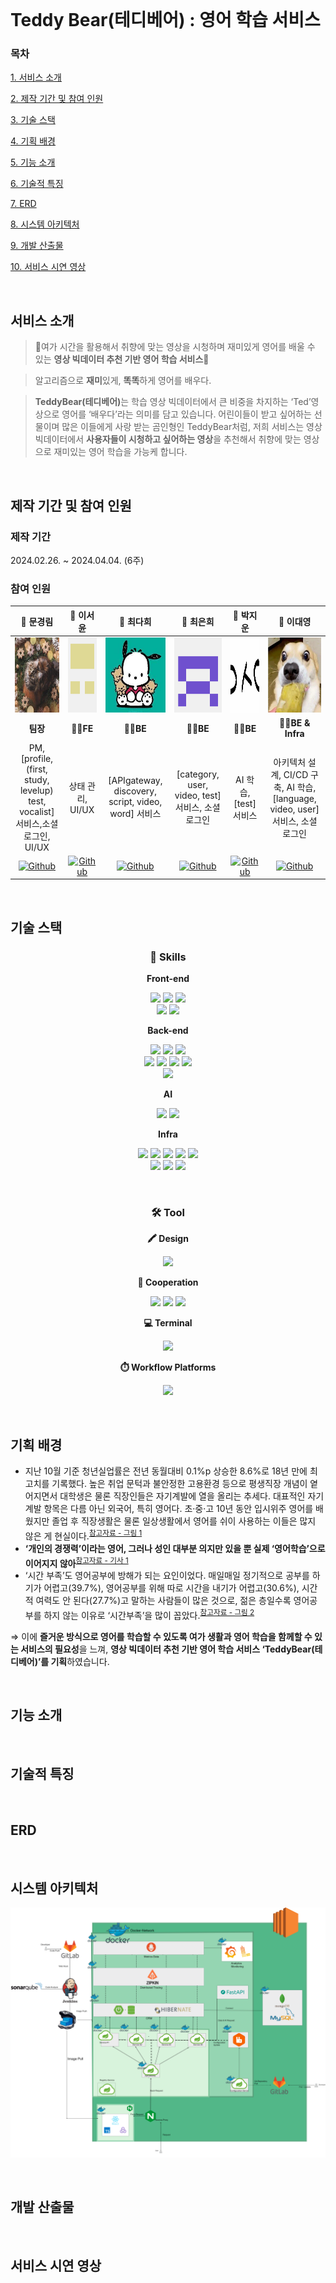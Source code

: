 <div align="center">
<img src="" />
</div>

# Teddy Bear(테디베어) : 영어 학습 서비스
### 목차
[1. 서비스 소개](#서비스-소개)

[2. 제작 기간 및 참여 인원](#제작-기간-및-참여-인원)

[3. 기술 스택](#기술-스택)

[4. 기획 배경](#기획-배경)

[5. 기능 소개](#기능-소개)

[6. 기술적 특징](#기술적-특징)

[7. ERD](#erd)

[8. 시스템 아키텍처](#시스템-아키텍처)

[9. 개발 산출물](#개발-산출물)

[10. 서비스 시연 영상](#서비스-시연-영상)

&nbsp;

## 서비스 소개
>🧸여가 시간을 활용해서 취향에 맞는 영상을 시청하며 재미있게 영어를 배울 수 있는 **영상 빅데이터 추천 기반 영어 학습 서비스**🧸

>알고리즘으로 <b>재미</b>있게, <b>똑똑</b>하게 영어를 배우다.

><b>TeddyBear(테디베어)</b>는 학습 영상 빅데이터에서 큰 비중을 차지하는 ‘Ted’영상으로 영어를 ‘배우다’라는 의미를 담고 있습니다. 어린이들이 받고 싶어하는 선물이며 많은 이들에게 사랑 받는 곰인형인 TeddyBear처럼, 저희 서비스는 영상 빅데이터에서 **사용자들이 시청하고 싶어하는 영상**을 추천해서 취향에 맞는 영상으로 재미있는 영어 학습을 가능케 합니다.

&nbsp;

## 제작 기간 및 참여 인원

### 제작 기간

2024.02.26. ~ 2024.04.04. (6주)

### 참여 인원

| **📌 문경림** | **📌 이서윤** | **📌 최다희** | **📌 최은희** | **📌 박지운** | **📌 이대영** |
| :------: | :------: | :------: | :------: | :------: | :------: |
|<img src="/assets/문경림.jpg" height="120"/>|<img src="/assets/이서윤.png" height="120"/>|<img src="/assets/최다희.jpg"  height="120"/>|<img src="/assets/최은희.png" height="120"/>|<img src="/assets/박지운.jpg" height="120"/>|<img src="/assets/이대영.jpg" height="120"/>|
|**팀장**|👩‍💻**FE**|👩‍💻**BE**|👩‍💻**BE**|👨‍💻**BE**|👨‍💻**BE & Infra**|
| PM, [profile, (first, study, levelup) test, vocalist] 서비스,소셜 로그인, UI/UX | 상태 관리, UI/UX | [APIgateway, discovery, script, video, word] 서비스 | [category, user, video, test] 서비스, 소셜 로그인 | AI 학습, [test] 서비스 | 아키텍처 설계, CI/CD 구축, AI 학습, [language, video, user] 서비스, 소셜 로그인 |
|[![Github](https://img.shields.io/badge/문경림%20github-434343?style=for-the-badge&logo=github&logoColor=white)](https://github.com/moonsky737)|[![Github](https://img.shields.io/badge/이서윤%20github-4682B4?style=for-the-badge&logo=github&logoColor=white)](https://github.com/westyunn)|[![Github](https://img.shields.io/badge/최다희%20github-97A951?style=for-the-badge&logo=github&logoColor=white)](https://github.com/HeeHiHee)|[![Github](https://img.shields.io/badge/최은희%20github-ffff00?style=for-the-badge&logo=github&logoColor=white)](https://github.com/gilukji226) |[![Github](https://img.shields.io/badge/박지운%20github-ff77ff?style=for-the-badge&logo=github&logoColor=white)](https://github.com/Junikarp)|[![Github](https://img.shields.io/badge/이대영%20github-EB3A9D?style=for-the-badge&logo=github&logoColor=white)](https://github.com/kmdy7991)|

&nbsp;

## 기술 스택
<div align="center">

### 🚀 Skills

**Front-end**

<img src="https://img.shields.io/badge/TypeScript-007ACC?style=for-the-badge&logo=typescript&logoColor=white"> <img src="https://img.shields.io/badge/React-20232A?style=for-the-badge&logo=react&logoColor=61DAFB"> <img src="https://img.shields.io/badge/Redux-593D88?style=for-the-badge&logo=redux&logoColor=white">
<br>
<img src="https://img.shields.io/badge/HTML5-E34F26?style=for-the-badge&logo=html5&logoColor=white"> <img src="https://img.shields.io/badge/CSS3-1572B6?style=for-the-badge&logo=css3&logoColor=white">

**Back-end**

<img src="https://img.shields.io/badge/java-007396?style=for-the-badge&logo=OpenJDK&logoColor=white"> <img src="https://img.shields.io/badge/spring boot-6DB33F?style=for-the-badge&logo=springboot&logoColor=white"> <img src="https://img.shields.io/badge/Spring_Security-6DB33F?style=for-the-badge&logo=Spring-Security&logoColor=white">
<br>
<img src="https://img.shields.io/badge/spring data JPA-6DB33F?style=for-the-badge&logo=spring&logoColor=white"> <img src="https://img.shields.io/badge/mysql-4479A1?style=for-the-badge&logo=mysql&logoColor=white"> <img src="https://img.shields.io/badge/MongoDB-4EA94B?style=for-the-badge&logo=mongodb&logoColor=white"> <img src="https://img.shields.io/badge/Hibernate-59666C?style=for-the-badge&logo=Hibernate&logoColor=white">
<br>
<img src="https://img.shields.io/badge/RabbitMQ-FF6600?style=for-the-badge&logo=RabbitMQ&logoColor=white">

**AI**

<img src="https://img.shields.io/badge/Python-3776AB?style=for-the-badge&logo=Python&logoColor=white"> <img src="https://img.shields.io/badge/FastAPI-009688?style=for-the-badge&logo=fastapi&logoColor=white">

**Infra**

<img src="https://img.shields.io/badge/AWS-232F3E?style=for-the-badge&logo=amazonAWS&logoColor=white"> <img src="https://img.shields.io/badge/EC2-FF9900?style=for-the-badge&logo=amazonEC2&logoColor=white"> <img src="https://img.shields.io/badge/Docker-000000?style=for-the-badge&logo=Docker&logoColor=white"> <img src="https://img.shields.io/badge/Jenkins-D24939?style=for-the-badge&logo=Jenkins&logoColor=white"> <img src="https://img.shields.io/badge/SonarQube-4E9BCD?style=for-the-badge&logo=sonarqube&logoColor=white">
<br>
<img src="https://img.shields.io/badge/nginx-%23009639.svg?style=for-the-badge&logo=nginx&logoColor=white"> <img src="https://img.shields.io/badge/Prometheus-E6522C?style=for-the-badge&logo=Prometheus&logoColor=white"> <img src="https://img.shields.io/badge/Grafana-F46800?style=for-the-badge&logo=grafana&logoColor=white">

&nbsp;

### 🛠️ Tool

**🖍 Design**

<img src="https://img.shields.io/badge/Figma-F24E1E?style=for-the-badge&logo=figma&logoColor=white">

**🤲 Cooperation**

<img src="https://img.shields.io/badge/GitLab-330F63?style=for-the-badge&logo=gitlab&logoColor=white"> <img src="https://img.shields.io/badge/Mattermost-0058CC?style=for-the-badge&logo=mattermost&logoColor=white"> <img src="https://img.shields.io/badge/Notion-000000?style=for-the-badge&logo=notion&logoColor=white">

**💻 Terminal**

<img src="https://img.shields.io/badge/GIT-E44C30?style=for-the-badge&logo=git&logoColor=white">

**⏱️ Workflow Platforms**

<img src="https://img.shields.io/badge/Jira-0052CC?style=for-the-badge&logo=Jira&logoColor=white">
</div>

&nbsp;

## 기획 배경
- 지난 10월 기준 청년실업률은 전년 동월대비 0.1%p 상승한 8.6%로 18년 만에 최고치를 기록했다. 높은 취업 문턱과 불안정한 고용환경 등으로 평생직장 개념이 옅어지면서 대학생은 물론 직장인들은 자기계발에 열을 올리는 추세다. 대표적인 자기계발 항목은 다름 아닌 외국어, 특히 영어다.
초·중·고 10년 동안 입시위주 영어를 배웠지만 졸업 후 직장생활은 물론 일상생활에서 영어를 쉬이 사용하는 이들은 많지 않은 게 현실이다.<sup>[참고자료 - 그림 1](https://pds.skyedaily.com/news_data/20171209135328_kdyvgexi.jpg)</sup>
- **‘개인의 경쟁력’이라는 영어, 그러나 성인 대부분 의지만 있을 뿐 실제 ‘영어학습’으로 이어지지 않아**<sup>[참고자료 - 기사 1](https://www.openads.co.kr/content/contentDetail?contsId=2924)</sup>
- ‘시간 부족’도 영어공부에 방해가 되는 요인이었다. 매일매일 정기적으로 공부를 하기가 어렵고(39.7%), 영어공부를 위해 따로 시간을 내기가 어렵고(30.6%), 시간적 여력도 안 된다(27.7%)고 말하는 사람들이 많은 것으로, 젊은 층일수록 영어공부를 하지 않는 이유로 ‘시간부족’을 많이 꼽았다.<sup>[참고자료 - 그림 2](https://www.madtimes.org/news/photo/201907/2368_3893_497.jpg)</sup>

⇒ 이에 **즐거운 방식으로 영어를 학습할 수 있도록 여가 생활과 영어 학습을 함께할 수 있는 서비스의 필요성**을 느껴, **영상 빅데이터 추천 기반 영어 학습 서비스 ‘TeddyBear(테디베어)’를 기획**하였습니다.

&nbsp;

## 기능 소개


&nbsp;

## 기술적 특징


&nbsp;

## ERD


&nbsp;

## 시스템 아키텍처
<img src="/assets/TeddybearArchitecture.png">

&nbsp;

## 개발 산출물


&nbsp;

## 서비스 시연 영상
